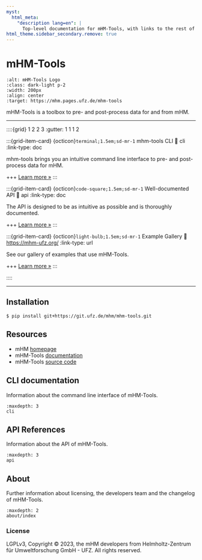 ```yaml
---
myst:
  html_meta:
    "description lang=en": |
      Top-level documentation for mHM-Tools, with links to the rest of the site..
html_theme.sidebar_secondary.remove: true
---
```


# mHM-Tools

```{image} _static/logo.png
:alt: mHM-Tools Logo
:class: dark-light p-2
:width: 200px
:align: center
:target: https://mhm.pages.ufz.de/mhm-tools
```

mHM-Tools is a toolbox to pre- and post-process data for and from mHM.

---

::::{grid} 1 2 2 3
:gutter: 1 1 1 2

:::{grid-item-card} {octicon}`terminal;1.5em;sd-mr-1` mhm-tools CLI
:link: cli
:link-type: doc

mhm-tools brings you an intuitive command line interface to pre- and post-process data for mHM.

+++
[Learn more »](cli)
:::

:::{grid-item-card} {octicon}`code-square;1.5em;sd-mr-1` Well-documented API
:link: api
:link-type: doc

The API is designed to be as intuitive as possible and is thoroughly documented.

+++
[Learn more »](api)
:::

:::{grid-item-card} {octicon}`light-bulb;1.5em;sd-mr-1` Example Gallery
:link: https://mhm-ufz.org/
:link-type: url

See our gallery of examples that use mHM-Tools.

+++
[Learn more »](https://mhm-ufz.org/)
:::

::::

---

## Installation

```shell
$ pip install git+https://git.ufz.de/mhm/mhm-tools.git
```

## Resources

* mHM [homepage](https://mhm-ufz.org)
* mHM-Tools [documentation](https://mhm.pages.ufz.de/mhm-tools)
* mHM-Tools [source code](https://git.ufz.de/mhm/mhm-tools)

## CLI documentation

Information about the command line interface of mHM-Tools.

```{toctree}
:maxdepth: 3
cli
```

## API References

Information about the API of mHM-Tools.

```{toctree}
:maxdepth: 3
api
```

## About

Further information about licensing, the developers team and the changelog of mHM-Tools.

```{toctree}
:maxdepth: 2
about/index
```

### License

LGPLv3, Copyright © 2023, the mHM developers from Helmholtz-Zentrum für Umweltforschung GmbH - UFZ. All rights reserved.
